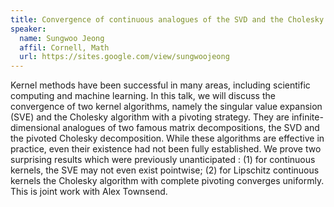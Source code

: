 ```yaml
---
title: Convergence of continuous analogues of the SVD and the Cholesky decomposition for kernels
speaker:
  name: Sungwoo Jeong
  affil: Cornell, Math
  url: https://sites.google.com/view/sungwoojeong
---
```


Kernel methods have been successful in many areas, including scientific computing and machine learning. In this talk, we will discuss the convergence of two kernel algorithms, namely the singular value expansion (SVE) and the Cholesky algorithm with a pivoting strategy. They are infinite-dimensional analogues of two famous matrix decompositions, the SVD and the pivoted Cholesky decomposition. While these algorithms are effective in practice, even their existence had not been fully established. We prove two surprising results which were previously unanticipated : (1) for continuous kernels, the SVE may not even exist pointwise; (2) for Lipschitz continuous kernels the Cholesky algorithm with complete pivoting converges uniformly. This is joint work with Alex Townsend. 
